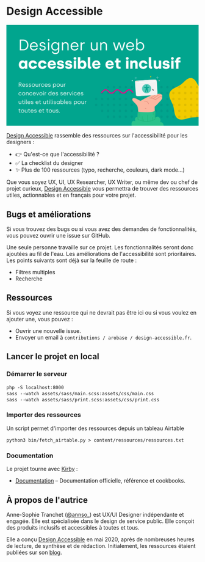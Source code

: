 # Design Accessible

[![Design Accessible](https://raw.githubusercontent.com/astranchet/design-accessible/main/content/og.png)](https://design-accessible.fr/)

[Design Accessible](https://design-accessible.fr/) rassemble des ressources sur l'accessibilité pour les designers : 
- 👉 Qu'est-ce que l'accessibilité ?
- ✅ La checklist du designer
- ✨ Plus de 100 ressources (typo, recherche, couleurs, dark mode...)

Que vous soyez UX, UI, UX Researcher, UX Writer, ou même dev ou chef de projet curieux, [Design Accessible](https://design-accessible.fr/) vous permettra de trouver des ressources utiles, actionnables et en français pour votre projet.

## Bugs et améliorations

Si vous trouvez des bugs ou si vous avez des demandes de fonctionnalités, vous pouvez ouvrir une issue sur GitHub.

Une seule personne travaille sur ce projet. Les fonctionnalités seront donc ajoutées au fil de l'eau. Les améliorations de l'accessibilité sont prioritaires. Les points suivants sont déjà sur la feuille de route :

* Filtres multiples
* Recherche

## Ressources

Si vous voyez une ressource qui ne devrait pas être ici ou si vous voulez en ajouter une, vous pouvez : 
- Ouvrir une nouvelle issue.
- Envoyer un email à `contributions / arobase / design-accessible.fr`.

## Lancer le projet en local

### Démarrer le serveur

```
php -S localhost:8000
sass --watch assets/sass/main.scss:assets/css/main.css
sass --watch assets/sass/print.scss:assets/css/print.css
```

### Importer des ressources

Un script permet d'importer des ressources depuis un tableau Airtable 

```
python3 bin/fetch_airtable.py > content/ressources/ressources.txt
```

### Documentation

Le projet tourne avec [Kirby](https://getkirby.com) :
- [Documentation](https://getkirby.com/docs/guide) – Documentation officielle, référence et cookbooks.

## À propos de l'autrice

Anne-Sophie Tranchet ([@annso_](https://twitter.com/annso_)) est UX/UI Designer indépendante et engagée. Elle est spécialisée dans le design de service public. Elle conçoit des produits inclusifs et accessibles à toutes et tous.

Elle a conçu [Design Accessible](https://design-accessible.fr/) en mai 2020, après de nombreuses heures de lecture, de synthèse et de rédaction. Initialement, les ressources étaient publiées sur son [blog](https://blog.hello-bokeh.fr/).